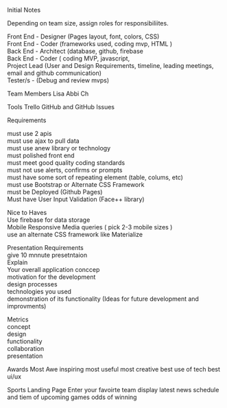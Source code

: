 Initial Notes

Depending on team size, assign roles for responsibiliites.

  Front End - Designer (Pages layout, font, colors, CSS)  
  Front End - Coder (frameworks used, coding mvp, HTML )  
  Back End - Architect (database, github, firebase  
  Back End - Coder ( coding MVP, javascript,   
  Project Lead (User and Design Requirements, timeline, leading meetings, email and github communication)  
  Tester/s - (Debug and review mvps)  
  
  
  Team Members
    Lisa
    Abbi
    Ch
  
  Tools
    Trello
    GitHub and GitHub Issues
  
  
  Requirements
  
  must use 2 apis  
  must use ajax to pull data  
  must use anew library or technology  
  must polished front end  
  must meet good quality coding standards  
  must not use alerts, confirms or prompts  
  must have some sort of repeating element (table, colums, etc)    
  must use Bootstrap or Alternate CSS Framework  
  must be Deployed (Github Pages)  
  Must have User Input Validation (Face++ library)  
  
  Nice to Haves  
  Use firebase for data storage  
  Mobile Responsive Media queries ( pick 2-3 mobile sizes )  
  use an alternate CSS framework like Materialize  
  
  Presentation Requirements  
  give 10 mnnute presetntaion  
  Explain  
    Your overall application conccep  
    motivation for the development  
    design processes  
    technologies you used  
    demonstration of its functionality (Ideas for future development and improvments)  
  
  Metrics  
    concept  
    design  
    functionality  
    collaboration  
    presentation  
    
   Awards
   Most Awe inspiring
   most useful
   most creative
   best use of tech
   best ui/ux
   
   
    
   Sports Landing Page
    Enter your favoirte team
    display
      latest news
      schedule and tiem of upcoming games
      odds of winning
    
  
  
  
  
  
